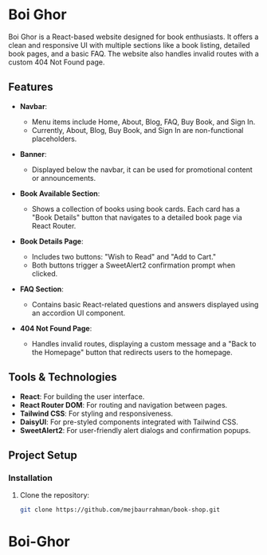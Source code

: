 # Boi Ghor

Boi Ghor is a React-based website designed for book enthusiasts. It offers a clean and responsive UI with multiple sections like a book listing, detailed book pages, and a basic FAQ. The website also handles invalid routes with a custom 404 Not Found page.

## Features

- **Navbar**:
  - Menu items include Home, About, Blog, FAQ, Buy Book, and Sign In.
  - Currently, About, Blog, Buy Book, and Sign In are non-functional placeholders.
- **Banner**:
  - Displayed below the navbar, it can be used for promotional content or announcements.
- **Book Available Section**:

  - Shows a collection of books using book cards. Each card has a "Book Details" button that navigates to a detailed book page via React Router.

- **Book Details Page**:

  - Includes two buttons: "Wish to Read" and "Add to Cart."
  - Both buttons trigger a SweetAlert2 confirmation prompt when clicked.

- **FAQ Section**:

  - Contains basic React-related questions and answers displayed using an accordion UI component.

- **404 Not Found Page**:
  - Handles invalid routes, displaying a custom message and a "Back to the Homepage" button that redirects users to the homepage.

## Tools & Technologies

- **React**: For building the user interface.
- **React Router DOM**: For routing and navigation between pages.
- **Tailwind CSS**: For styling and responsiveness.
- **DaisyUI**: For pre-styled components integrated with Tailwind CSS.
- **SweetAlert2**: For user-friendly alert dialogs and confirmation popups.

## Project Setup

### Installation

1. Clone the repository:

   ```bash
   git clone https://github.com/mejbaurrahman/book-shop.git

   ```
# Boi-Ghor
